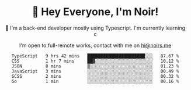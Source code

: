 <div align="center">

<h1 align="center">👋 Hey Everyone, I'm Noir! </h1>
  

 🎉  I'm a back-end developer mostly using Typescript. I'm currently learning c

   
<p align="center">

  I'm open to full-remote works, contact with me on [hi@noirs.me](mailto:hi@noirs.me)
 
 </p>
   

  
<!--START_SECTION:waka-->

```text
TypeScript   9 hrs 42 mins   ██████████████████████░░░   87.67 %
CSS          1 hr 7 mins     ██▓░░░░░░░░░░░░░░░░░░░░░░   10.12 %
JSON         8 mins          ▒░░░░░░░░░░░░░░░░░░░░░░░░   01.23 %
JavaScript   3 mins          ░░░░░░░░░░░░░░░░░░░░░░░░░   00.49 %
SCSS         2 mins          ░░░░░░░░░░░░░░░░░░░░░░░░░   00.32 %
Go           1 min           ░░░░░░░░░░░░░░░░░░░░░░░░░   00.16 %
```

<!--END_SECTION:waka-->
